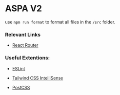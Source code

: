 # ASPA V2

use `npm run format` to format all files in the `/src` folder.

### Relevant Links

- [React Router](https://reactrouter.com/)

### Useful Extentions:

- [ESLint](https://marketplace.visualstudio.com/items?itemName=dbaeumer.vscode-eslint)

- [Tailwind CSS IntelliSense](https://marketplace.visualstudio.com/items?itemName=bradlc.vscode-tailwindcss)

- [PostCSS](https://marketplace.visualstudio.com/items?itemName=csstools.postcss)
